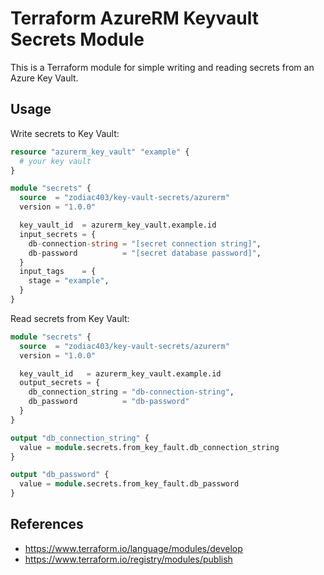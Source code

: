 # Terraform AzureRM Keyvault Secrets Module

This is a Terraform module for simple writing and reading secrets from an Azure Key Vault.

## Usage

Write secrets to Key Vault:

```terraform
resource "azurerm_key_vault" "example" {
  # your key vault
}

module "secrets" {
  source  = "zodiac403/key-vault-secrets/azurerm"
  version = "1.0.0"

  key_vault_id  = azurerm_key_vault.example.id
  input_secrets = {
    db-connection-string = "[secret connection string]",
    db-password          = "[secret database password]",
  }
  input_tags    = {
    stage = "example",
  }
}
```

Read secrets from Key Vault:

```terraform
module "secrets" {
  source  = "zodiac403/key-vault-secrets/azurerm"
  version = "1.0.0"

  key_vault_id   = azurerm_key_vault.example.id
  output_secrets = {
    db_connection_string = "db-connection-string",
    db_password          = "db-password"
  }
}

output "db_connection_string" {
  value = module.secrets.from_key_fault.db_connection_string
}

output "db_password" {
  value = module.secrets.from_key_fault.db_password
}
```

## References

- https://www.terraform.io/language/modules/develop
- https://www.terraform.io/registry/modules/publish
